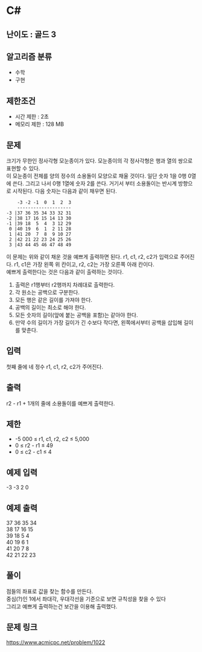# C#

## 난이도 : 골드 3

## 알고리즘 분류
  - 수학
  - 구현

## 제한조건
  - 시간 제한 : 2초
  - 메모리 제한 : 128 MB

## 문제
크기가 무한인 정사각형 모눈종이가 있다. 모눈종이의 각 정사각형은 행과 열의 쌍으로 표현할 수 있다.<br/>
이 모눈종이 전체를 양의 정수의 소용돌이 모양으로 채울 것이다. 일단 숫자 1을 0행 0열에 쓴다. 그리고 나서 0행 1열에 숫자 2를 쓴다. 거기서 부터 소용돌이는 반시계 방향으로 시작된다. 다음 숫자는 다음과 같이 채우면 된다.<br/>


	    -3 -2 -1  0  1  2  3
	    --------------------
	-3 |37 36 35 34 33 32 31
	-2 |38 17 16 15 14 13 30
	-1 |39 18  5  4  3 12 29
	 0 |40 19  6  1  2 11 28
	 1 |41 20  7  8  9 10 27
	 2 |42 21 22 23 24 25 26
	 3 |43 44 45 46 47 48 49


이 문제는 위와 같이 채운 것을 예쁘게 출력하면 된다. r1, c1, r2, c2가 입력으로 주어진다. r1, c1은 가장 왼쪽 위 칸이고, r2, c2는 가장 오른쪽 아래 칸이다.<br/>
예쁘게 출력한다는 것은 다음과 같이 출력하는 것이다.<br/>
  1. 출력은 r1행부터 r2행까지 차례대로 출력한다.
  2. 각 원소는 공백으로 구분한다.
  3. 모든 행은 같은 길이를 가져야 한다.
  4. 공백의 길이는 최소로 해야 한다.
  5. 모든 숫자의 길이(앞에 붙는 공백을 포함)는 같아야 한다.
  6. 만약 수의 길이가 가장 길이가 긴 수보다 작다면, 왼쪽에서부터 공백을 삽입해 길이를 맞춘다.

## 입력
첫째 줄에 네 정수 r1, c1, r2, c2가 주어진다.<br/>

## 출력
r2 - r1 + 1개의 줄에 소용돌이를 예쁘게 출력한다.<br/>

## 제한
  - -5 000 ≤ r1, c1, r2, c2 ≤ 5,000
  - 0 ≤ r2 - r1 ≤ 49
  - 0 ≤ c2 - c1 ≤ 4

## 예제 입력
-3 -3 2 0<br/>

## 예제 출력
37 36 35 34<br/>
38 17 16 15<br/>
39 18  5  4<br/>
40 19  6  1<br/>
41 20  7  8<br/>
42 21 22 23<br/>

## 풀이
점들의 좌표로 값을 찾는 함수를 만든다.<br/>
중심(?)인 1에서 좌대각, 우대각선을 기준으로 보면 규칙성을 찾을 수 있다<br/>
그리고 예쁘게 출력하는건 보간을 이용해 출력했다.<br/>

## 문제 링크
https://www.acmicpc.net/problem/1022